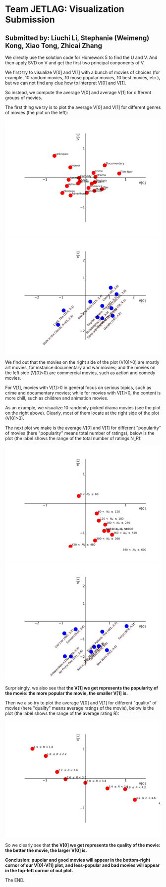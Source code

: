 # Team JETLAG: Visualization Submission

## Submitted by: Liuchi Li, Stephanie (Weimeng) Kong, Xiao Tong, Zhicai Zhang

We directly use the solution code for Homework 5 to find the U and V. And then apply SVD on V and get the first two principal conponents of V.

We first try to visualize V[0] and V[1] with a bunch of movies of choices (for example, 10 random movies, 10 mose popular movies, 10 best movies, etc.), but we can not find any clue how to interpret V[0] and V[1].

So instead, we compute the average V[0] and average V[1] for different groups of movies.

The first thing we try is to plot the average V[0] and V[1] for different genres of movies (the plot on the left):

![alt text](https://github.com/cs155cctw/project2/blob/master/plots/visualize_V_averageV_all_generes.png)
![alt text](https://github.com/cs155cctw/project2/blob/master/plots/visualize_V_random10movies_drama.png)

We find out that the movies on the right side of the plot (V[0]>0) are mostly art movies, for instance documentary and war movies; 
and the movies on the left side (V[0]<0) are commercial movies, such as action and comedy movies.

For V[1], movies with V[1]>0 in general focus on serious topics, such as crime and documentary movies;
while for movies with V[1]<0, the content is more chill, such as children and animation movies.

As an example, we visualize 10 randomly picked drama movies (see the plot on the right above). Clearly, most of them locate at the right side of the plot (V[0]>0).

The next plot we make is the average V[0] and V[1] for different "popularity" of movies (here "popularity" means total number of ratings), below is the plot (the label shows the range of the total number of ratings N_R):

![alt text](https://github.com/cs155cctw/project2/blob/master/plots/visualize_V_averageV_all_num_of_ratings.png)
![alt text](https://github.com/cs155cctw/project2/blob/master/plots/visualize_V_mostpopular10movies.png)

Surprisingly, we also see that **the V[1] we get represents the popularity of the movie: the more popular the movie, the smaller V[1] is.**

Then we also try to plot the average V[0] and V[1] for different "quality" of movies (here "quality" means average ratings of the movie), below is the plot (the label shows the range of the average rating R):

![alt text](https://github.com/cs155cctw/project2/blob/master/plots/visualize_V_averageV_all_ratings.png)

So we clearly see that **the V[0] we get represents the quality of the movie: the better the movie, the larger V[0] is.**

**Conclusion: pupolar and good movies will appear in the bottom-right cornor of our V[0]-V[1] plot, and less-popular and bad movies will appear in the top-left cornor of out plot.**



The END.
